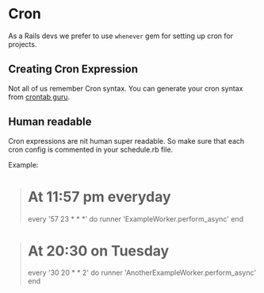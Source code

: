 # Cron

As a Rails devs we prefer to use `whenever` gem for setting up cron for projects.

## Creating Cron Expression

Not all of us remember Cron syntax. You can generate your cron syntax from [crontab guru](https://crontab.guru). 

## Human readable
Cron expressions are nit human super readable. So make sure that each cron config is commented in your schedule.rb file.

Example:

>  # At 11:57 pm everyday
>  every '57 23 * * *' do
>    runner 'ExampleWorker.perform_async'
>  end

>  # At 20:30 on Tuesday
>  every '30 20 * * 2' do
>    runner 'AnotherExampleWorker.perform_async'
>  end
